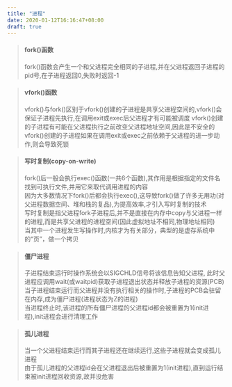 ```yaml
---
title: "进程"
date: 2020-01-12T16:16:47+08:00
draft: true
---
```


> #### fork()函数
> fork()函数会产生一个和父进程完全相同的子进程,并在父进程返回子进程的pid号,在子进程返回0,失败时返回-1  

> #### vfork()函数
> vfork()与fork()区别于vfork()创建的子进程是共享父进程空间的,vfork()会保证子进程先执行,在调用exit或exec后父进程才有可能被调度
> vfork()创建的子进程有可能在父进程执行之前改变父进程地址空间,因此是不安全的  
> vfork()创建的子进程如果在调用exit或exec之前依赖于父进程的进一步动作,则会导致死锁  

> #### 写时复制(copy-on-write)  
> fork()后一般会执行exec()函数(一共6个函数),其作用是根据指定的文件名找到可执行文件,并用它来取代调用进程的内容  
> 因为大多数情况下fork()后都会执行exec(),这导致fork()做了许多无用功(对父进程数据空间、堆和栈的复品),为提高效率,才引入写时复制的技术  
> 写时复制是指父进程fork子进程后,并不是直接在内存中copy与父进程一样的进程,而是共享父进程的进程空间(因此虚拟地址不相同,物理地址相同)  
> 当其中一个进程发生写操作时,内核才为有关部分，典型的是虚存系统中的“页”，做一个拷贝  

> #### 僵尸进程  
> 子进程结束运行时操作系统会以SIGCHLD信号将该信息告知父进程, 此时父进程应调用wait(或waitpid)获取子进程退出状态并释放子进程的资源(PCB)  
> 当子进程结束运行而父进程并没有执行相关的操作时,子进程的PCB会驻留在内存,成为僵尸进程(进程状态为Z的进程)  
> 当进程终止时,该进程的所有僵尸进程的父进程id都会被重置为1(init进程),init进程会进行清理工作   

> #### 孤儿进程
> 当一个父进程结束运行而其子进程还在继续运行,这些子进程就会变成孤儿进程  
> 由于孤儿进程的父进程id会在父进程退出后被重置为1(init进程),直到运行结束被init进程回收资源,故并没危害  